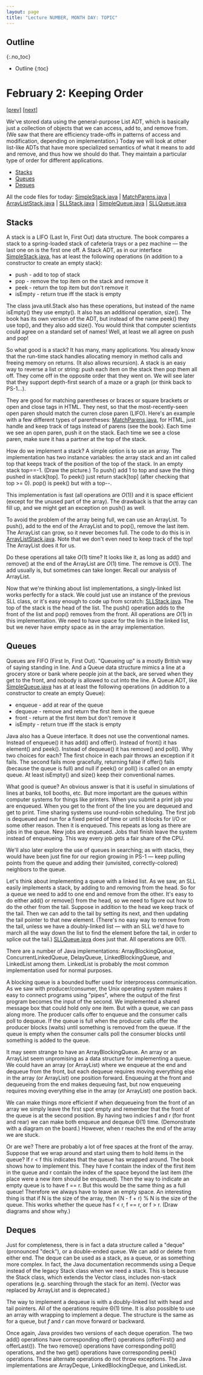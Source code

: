 ```yaml
---
layout: page
title: "Lecture NUMBER, MONTH DAY: TOPIC"
---
```


## Outline
{:.no_toc}

* Outline
{:toc}
# February 2: Keeping Order #

<a href="../12/12.html">[prev]</a>
<a href="../14/14.html">[next]</a> 

We've stored data using the general-purpose List ADT, which is basically just a 
collection of objects that we can access, add to, and remove from. (We saw that 
there are efficiency trade-offs in patterns of access and modification, depending 
on implementation.) Today we will look at other list-like ADTs that have more 
specialized semantics of what it means to add and remove, and thus how we should 
do that. They maintain a particular type of order for different applications.

<ul class="outline">
 <li><a href="#stacks">Stacks</a></li>
 <li><a href="#queues">Queues</a></li>
 <li><a href="#deques">Deques</a></li>
</ul>

All the code files for today: 
<a href="resources/SimpleStack.java">SimpleStack.java</a> |
<a href="resources/MatchParens.java">MatchParens.java</a> |
<a href="resources/ArrayListStack.java">ArrayListStack.java</a> |
<a href="resources/SLLStack.java">SLLStack.java</a> |
<a href="resources/SimpleQueue.java">SimpleQueue.java</a> |
<a href="resources/SLLQueue.java">SLLQueue.java</a>

<a name="stacks"></a><h2>Stacks</h2>

A stack is a LIFO (Last In, First Out) data structure. The book compares a stack 
to a spring-loaded stack of cafeteria trays or a pez machine &mdash; the last one 
on is the first one off. A Stack ADT, as in our interface 
<a href="resources/SimpleStack.java">SimpleStack.java</a>, has at least the following 
operations (in addition to a constructor to create an empty stack):

<ul>
 <li>push - add to top of stack</li>
 <li>pop - remove the top item on the stack and remove it</li>
 <li>peek - return the top item but don't remove it</li>
 <li>isEmpty - return true iff the stack is empty</li>
</ul>

The class java.util.Stack also has these operations, but instead of the name 
isEmpty() they use empty(). It also has an additional operation, size(). The book 
has its own version of the ADT, but instead of the name peek() they use top(), 
and they also add size(). You would think that computer scientists could agree 
on a standard set of names! Well, at least we all agree on push and pop!

So what good is a stack? It has many, many applications. You already know that 
the run-time stack handles allocating memory in method calls and freeing memory 
on returns. (It also allows recursion). A stack is an easy way to reverse a list 
or string: push each item on the stack then pop them all off. They come off in 
the opposite order that they went on. We will see later that they support depth-first 
search of a maze or a graph (or think back to PS-1...).

They are good for matching parentheses or braces or square brackets or open and 
close tags in HTML. They nest, so that the most-recently-seen open paren should 
match the curren close paren (LIFO). Here's an example with a few different types 
of parentheses: <a href="resources/MatchParens.java">MatchParens.java</a>, for 
HTML, just handle and keep track of tags instead of parens (see the book). Each 
time we see an open paren, push it on the stack. Each time we see a close paren, 
make sure it has a partner at the top of the stack.

How do we implement a stack? A simple option is to use an array. The implementation 
has two instance variables: the array stack and an int called top that keeps 
track of the position of the top of the stack. In an empty stack top==-1. 
(Draw the picture.) To push() add 1 to top and save the thing pushed in stack[top]. 
To peek() just return stack[top] (after checking that top &gt;= 0). pop() is 
peek() but with a top--.

This implementation is fast (all operations are <i>O</i>(1)) and it is space 
efficient (except for the unused part of the array). The drawback is that the 
array can fill up, and we might get an exception on push() as well.

To avoid the problem of the array being full, we can use an ArrayList. To push(), 
add to the end of the ArrayList and to pop(), remove the last item. The ArrayList 
can grow, so it never becomes full. The code to do this is in 
<a href="resources/ArrayListStack.java">ArrayListStack.java</a>. Note that we don't 
even need to keep track of the top! The ArrayList does it for us.

Do these operations all take <i>O</i>(1) time? It looks like it, as long as add() 
and remove() at the end of the ArrayList are <i>O</i>(1) time. The remove is 
<i>O</i>(1). The add usually is, but sometimes can take longer. Recall our 
analysis of ArrayList.

Now that we're thinking about list implementations, a singly-linked list works 
perfectly for a stack. We could just use an instance of the previous SLL class, 
or it's easy enough to code up from scratch: <a href="resources/SLLStack.java">SLLStack.java</a>. 
The top of the stack is the head of the list. The push() operation adds to the 
front of the list and pop() removes from the front. All operations are <i>O</i>(1) 
in this implementation. We need to have space for the links in the linked list, 
but we never have empty space as in the array implementation.

<a name="queues"></a><h2>Queues</h2>

Queues are FIFO (First In, First Out). "Queueing up" is a mostly British way of 
saying standing in line. And a Queue data structure mimics a line at a grocery 
store or bank where people join at the back, are served when they get to the 
front, and nobody is allowed to cut into the line. A Queue ADT, like 
<a href="resources/SimpleQueue.java">SimpleQueue.java</a> has at at least the 
following operations (in addition to a constructor to create an empty Queue):

<ul>
 <li>enqueue - add at rear of the queue</li>
 <li>dequeue - remove and return the first item in the queue</li>
 <li>front - return at the first item but don't remove it</li>
 <li>isEmpty - return true iff the stack is empty</li>
</ul>

Java also has a Queue interface. It does not use the conventional names. Instead 
of enqueue() it has add() and offer(). Instead of front() it has element() and 
peek(). Instead of dequeue() it has remove() and poll(). Why two choices for each? 
The first choice in each pair throws an exception if it fails. The second fails 
more gracefully, returning false if offer() fails (because the queue is full) 
and null if peek() or poll() is called on an empty queue. At least isEmpty() and 
size() keep their conventional names.

What good is queue? An obvious answer is that it is useful in simulations of lines 
at banks, toll booths, etc. But more important are the queues within computer 
systems for things like printers. When you submit a print job you are enqueued. 
When you get to the front of the line you are dequeued and get to print. Time 
sharing systems use round-robin scheduling. The first job is dequeued and run for 
a fixed period of time or until it blocks for I/O or some other reason. Then it 
is enqueued. This repeats as long as there are jobs in the queue. New jobs are 
enqueued. Jobs that finish leave the system instead of enqueueing. This way every 
job gets a fair share of the CPU.

We'll also later explore the use of queues in searching; as with stacks, they 
would have been just fine for our region growing in PS-1 &mdash; keep pulling 
points from the queue and adding their (unvisited, correctly-colored) neighbors 
to the queue.

Let's think about implementing a queue with a linked list. As we saw, an SLL easily 
implements a stack, by adding to and removing from the head. So for a queue we 
need to add to one end and remove from the other. It's easy to do either add() 
or remove() from the head, so we need to figure out how to do the other from the 
tail. Suppose in addition to the head we keep track of the tail. Then we can add 
to the tail by setting its next, and then updating the tail pointer to that new 
element. (There's no easy way to remove from the tail, unless we have a doubly-linked 
list &mdash; with an SLL we'd have to march all the way down the list to find 
the element before the tail, in order to splice out the tail.) 
<a href="resources/SLLQueue.java">SLLQueue.java</a> does just that. All operations 
are &Theta;(1).

There are a number of Java implementations: ArrayBlockingQueue, ConcurrentLinkedQueue, 
DelayQueue, LinkedBlockingQueue, and LinkedList among them. LinkedList is probably 
the most common implementation used for normal purposes.

A blocking queue is a bounded buffer used for interprocess communication. As we 
saw with producer/consumer, the Unix operating system makes it easy to connect 
programs using "pipes", where the output of the first program becomes the input 
of the second. We implemented a shared message box that could hold only one item. 
But with a queue, we can pass along more. The producer calls offer to enqueue 
and the consumer calls poll to dequeue. If the queue is full when the producer 
calls offer the producer blocks (waits) until something is removed from the queue. 
If the queue is empty when the consumer calls poll the consumer blocks until 
something is added to the queue.

It may seem strange to have an ArrayBlockingQueue. An array or an ArrayList seem 
unpromising as a data structure for implementing a queue. We could have an array 
(or ArrayList) where we enqueue at the end and dequeue from the front, but each 
dequeue requires moving everything else in the array (or ArrayList) one position 
forward. Enqueuing at the front and dequeueing from the end makes dequeuing fast, 
but now enqueueing requires moving everything else in the array (or ArrayList) 
one postion back.

We can make things more efficient if when dequeueing from the front of an array 
we simply leave the first spot empty and remember that the front of the queue is 
at the second position. By having two indicies f and r (for front and rear) we 
can make both enqueue and dequeue &Theta;(1) time. (Demonstrate with a diagram 
on the board.) However, when r reaches the end of the array we are stuck.

Or are we? There are probably a lot of free spaces at the front of the array. 
Suppose that we wrap around and start using them to hold items in the queue? If 
r &lt; f this indicates that the queue has wrapped around. The book shows how to 
implement this. They have f contain the index of the first item in the queue and 
r contain the index of the space beyond the last item (the place were a new item 
should be enqueued). Then the way to indicate an empty queue is to have f == r. 
But this would be the same thing as a full queue! Therefore we always have to 
leave an empty space. An interesting thing is that if N is the size of the array, 
then (N - f + r) % N is the size of the queue. This works whether the queue has 
f &lt; r, f == r, or f &gt; r. (Draw diagrams and show why.)

<a name="deques"></a><h2>Deques</h2>

Just for completeness, there is in fact a data structure called a "deque" 
(pronounced "deck"), or a double-ended queue. We can add or delete from either end. 
The deque can be used as a stack, as a queue, or as something more complex. In 
fact, the Java documentation recommends using a Deque instead of the legacy Stack 
class when we need a stack. This is because the Stack class, which extends the 
Vector class, includes non-stack operations (e.g. searching through the stack for 
an item). (Vector was replaced by ArrayList and is deprecated.)

The way to implement a dequeue is with a doubly-linked list with head and tail 
pointers. All of the operations require &Theta;(1) time. It is also possible to 
use an array with wrapping to implement a deque. The structure is the same as for 
a queue, but *f* and *r* can move forward or backward.

Once again, Java provides two versions of each deque operation. The two 
add() operations have corresponding offer() operations (offerFirst() and 
offerLast()). The two remove() operations have corresponding poll() operations, 
and the two get() operations have corresponding peek() operations. These alternate 
operations do not throw exceptions. The Java implementations are ArrayDeque, 
LinkedBlockingDeque, and LinkedList.
